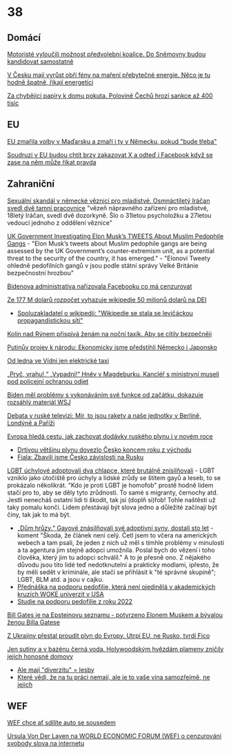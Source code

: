 # 38

## Domácí

[Motoristé vyloučili možnost předvolební koalice. Do Sněmovny budou kandidovat samostatně](https://www.novinky.cz/clanek/domaci-motoriste-vyloucili-moznost-predvolebni-koalice-do-snemovny-budou-kandidovat-samostatne-40504165)

[V Česku mají vyrůst obří fény na maření přebytečné energie. Něco je tu hodně špatně, říkají energetici ](https://www.irozhlas.cz/ekonomika/v-cesku-maji-vyrust-obri-feny-na-mareni-prebytecne-energie-neco-je-tu-hodne_2501100615_jaf)

[Za chybějící papíry k domu pokuta. Polovině Čechů hrozí sankce až 400 tisíc](https://www.idnes.cz/zpravy/domaci/sankce-pokuta-projektova-dokumentace-dum-stavebni-urad.A250110_194244_domaci_kori?zdroj=otvirak)

## EU

[EU zmařila volby v Maďarsku a zmaří i ty v Německu, pokud "bude třeba"](https://x.com/elonmusk/status/1877796743036743891)

[Soudruzi v EU budou chtít brzy zakazovat X a odteď i Facebook když se zase na něm může říkat pravda](https://x.com/visegrad24/status/1878077435121418485)

## Zahraniční

[Sexuální skandál v německé věznici pro mladistvé. Osmnáctiletý Iráčan svedl dvě tamní pracovnice](https://www.novinky.cz/clanek/zahranicni-sexualni-skandal-v-nemecke-veznici-pro-mladistve-osmnactilety-iracan-svedl-dve-tamni-pracovnice-40503804#dop_ab_variant=0&dop_id=40503804&dop_req_id=qHSJT1RlCki-202501110806&dop_source_zone_name=novinky.web.nexttoart) "vězeň nápravného zařízení pro mladistvé, 18letý Iráčan, svedl dvě dozorkyně. Šlo o 31letou psycholožku a 27letou vedoucí jednoho z oddělení věznice"

[UK Government Investigating Elon Musk’s TWEETS About Muslim Pedophile Gangs](https://modernity.news/2025/01/10/uk-government-investigating-elon-musks-tweets-about-muslim-pedophile-gangs/) - "Elon Musk’s tweets about Muslim pedophile gangs are being assessed by the UK Government’s counter-extremism unit, as a potential threat to the security of the country, it has emerged." - "Elonovi Tweety ohledně pedofilních gangů v jsou podle státní správy Velké Británie bezpečnostní hrozbou"

[Bidenova administrativa nařizovala Facebooku co má cenzurovat](https://x.com/libsoftiktok/status/1877785122314875330)

[Ze 177 M dolarů rozpočet vyhazuje wikipedie 50 milionů dolarů na DEI](https://nypost.com/2024/12/25/business/elon-musk-urges-supporters-not-to-donate-to-wikipedia-over-dei/)
 * [Spoluzakladatel o wikipedii: "Wikipedie se stala se levičáckou propagandistickou sítí"](https://x.com/MarioNawfal/status/1873995029401763885)

[Kolín nad Rýnem přispívá ženám na noční taxík. Aby se cítily bezpečněji](https://www.seznamzpravy.cz/clanek/zahranicni-stredni-evropa-kolin-nad-rynem-prispiva-zenam-na-nocni-taxik-aby-se-citily-bezpecneji-266758)

[Putinův projev k národu: Ekonomicky jsme předstihli Německo i Japonsko](https://www.novinky.cz/clanek/zahranicni-evropa-ruska-ekonomika-je-v-poradku-uklidnuje-putin-obcany-40501750)

[Od ledna ve Vídni jen elektrické taxi](https://x.com/JanJana84/status/1869826542232318418)

[„Pryč, vrahu!,“ „Vypadni!“ Hněv v Magdeburku. Kancléř s ministryní museli pod policejní ochranou odjet](https://www.echo24.cz/a/H9bMy/zpravy-svet-hnev-magdeburk-vypiskali-kancler-scholz-policie)

[Biden měl problémy s vykonáváním své funkce od začátku, dokazuje rozsáhlý materiál WSJ](https://www.novinky.cz/clanek/zahranicni-biden-mel-problemy-s-vykonavanim-sve-funkce-od-zacatku-dokazuje-rozsahly-material-wsj-40502114)

[Debata v ruské televizi: Mír, to jsou rakety a naše jednotky v Berlíně, Londýně a Paříži](https://www.novinky.cz/clanek/valka-na-ukrajine-debata-v-ruske-televizi-mir-to-jsou-rakety-a-nase-jednotky-v-berline-londyne-a-parizi-40502167)

[Evropa hledá cestu, jak zachovat dodávky ruského plynu i v novém roce](https://www.novinky.cz/clanek/ekonomika-evropa-hleda-cestu-jak-zachovat-dodavky-ruskeho-plynu-i-v-novem-roce-40501937)
 * [Drtivou většinu plynu dovezlo Česko koncem roku z východu](https://www.idnes.cz/ekonomika/domaci/plyn-dovoz-vychod-rusko.A241230_111419_ekonomika_ven)
 * [Fiala: Zbavili jsme Česko závislosti na Rusku](https://www.facebook.com/petr.fiala1964/posts/posunuli-jsme-%C4%8Desko-sm%C4%9Brem-k-energetick%C3%A9-nez%C3%A1vislosti-rozhodli-jsme-o-v%C3%BDstavb%C4%9B-d/1122412945914774/)

[LGBT úchylové adoptovali dva chlapce, které brutálně znísilňovali](https://nypost.com/2024/12/23/us-news/georgia-couple-convicted-for-sickening-sexual-abuse-of-adopted-sons-get-100-years-in-jail-a-house-of-horrors/) - LGBT vzniklo jako útočiště pro úchyly a lidské zrůdy se štítem gayů a leseb, to se prokázalo několikrát. "Kdo je proti LGBT je homofob" prostě hodně lidem stačí pro to, aby se děly tyto zrůdnosti. To samé s migranty, černochy atd. Jestli nenecháš ostatní lidi ti škodit, tak jsi (doplň si)fob! Tohle naštěstí už taky pomalu končí. Lidem přestávají být slova jedno a důležité začínají být činy, tak jak to má být.
 * [„Dům hrůzy.“ Gayové znásilňovali své adoptivní syny, dostali sto let](https://www.idnes.cz/zpravy/zahranicni/zneuzivani-deti-adopce-homosexualni-par.A241225_074819_zahranicni_misl) - koment "Škoda, že článek není celý. Četl jsem to včera na amerických webech a tam psali, že jeden z nich už měl s tímhle problémy v minulosti a ta agentura jim stejně adopci umožnila. Poslal bych do vězení i toho člověka, který jim tu adopci schválil." A to je přesně ono. Z nějakého důvodu jsou tito lidé teď nedotknutelní a prakticky modlami, ipřesto, že by měli sedět v kriminále, ale stačí se přihlásit k "té správné skupině"; LGBT, BLM atd. a jsou v cajku.
 * [Přednáška na podporu pedofilie, která není ojedinělá v akademických kruzích WOKE univerzit v USA](https://x.com/AntiWokeMemes/status/1878240138783866964)
 * [Studie na podporu pedofilie z roku 2022](https://pmc.ncbi.nlm.nih.gov/articles/PMC8888370/)

[Bill Gates je na Epsteinovu seznamu - potvrzeno Elonem Muskem a bývalou ženou Billa Gatese](https://www.youtube.com/watch?v=6XqmRKf3cXE)

[Z Ukrajiny přestal proudit plyn do Evropy. Utrpí EU, ne Rusko, tvrdí Fico](https://www.idnes.cz/zpravy/zahranicni/ukrajina-plyn-ropovod-slovensko-gazprom-evropa.A250101_071918_domaci_dyn)

[Jen sutiny a v bazénu černá voda. Holywoodským hvězdám plameny zničily jejich honosné domovy](https://www.novinky.cz/clanek/zahranicni-amerika-jen-sutiny-a-v-bazenu-cerna-voda-holywoodskym-hvezdam-plameny-znicily-jejich-honosne-domovy-40503799)
 * [Ale mají "diverzitu" = lesby](https://x.com/DC_Draino/status/1876971394895872050)
 * [Které vědí, že na tu práci nemají, ale je to vaše vina samozřejmě, ne jejich](https://x.com/EndWokeness/status/1877458240050446339)

## WEF

[WEF chce ať sdílíte auto se sousedem](https://x.com/wideawake_media/status/1873717641984020769)

[Ursula Von Der Layen na WORLD ECONOMIC FORUM (WEF) o cenzurování svobody slova na internetu](https://x.com/wideawake_media/status/1873315682302996670)
